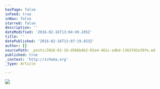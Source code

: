 ```yaml
---
hasPage: false
inFeed: true
inNav: false
starred: false
description: ''
dateModified: '2016-02-16T13:04:49.285Z'
title: ''
datePublished: '2016-02-16T13:07:19.853Z'
author: []
sourcePath: _posts/2016-02-16-d50bb4b2-01a4-461c-a4bd-1363782e39fe.md
published: true
_context: 'http://schema.org'
_type: Article

---
```

![](https://the-grid-user-content.s3-us-west-2.amazonaws.com/a3e78c6f-20b1-4598-a3ab-c7d79f42bff8.jpg)
